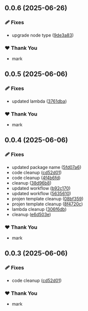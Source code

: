 ## 0.0.6 (2025-06-26)

### 🩹 Fixes

- upgrade node type ([9de3a83](https://github.com/mwashburn160/pipeline-builder/commit/9de3a83))

### ❤️ Thank You

- mark

## 0.0.5 (2025-06-06)

### 🩹 Fixes

- updated lambda ([3761dba](https://github.com/mwashburn160/pipeline-builder/commit/3761dba))

### ❤️ Thank You

- mark

## 0.0.4 (2025-06-06)

### 🩹 Fixes

- updated package name ([5fd07a6](https://github.com/mwashburn160/pipeline-builder/commit/5fd07a6))
- code cleanup ([cd52d01](https://github.com/mwashburn160/pipeline-builder/commit/cd52d01))
- code cleanup ([4f4b6fd](https://github.com/mwashburn160/pipeline-builder/commit/4f4b6fd))
- cleanup ([38d96b8](https://github.com/mwashburn160/pipeline-builder/commit/38d96b8))
- updated workflow ([b92c170](https://github.com/mwashburn160/pipeline-builder/commit/b92c170))
- updated workflow ([5635610](https://github.com/mwashburn160/pipeline-builder/commit/5635610))
- projen template cleanup ([08bf359](https://github.com/mwashburn160/pipeline-builder/commit/08bf359))
- projen template cleanup ([8f4720c](https://github.com/mwashburn160/pipeline-builder/commit/8f4720c))
- lambda cleanup ([306f6db](https://github.com/mwashburn160/pipeline-builder/commit/306f6db))
- cleanup ([e6d503e](https://github.com/mwashburn160/pipeline-builder/commit/e6d503e))

### ❤️ Thank You

- mark

## 0.0.3 (2025-06-06)

### 🩹 Fixes

- code cleanup ([cd52d01](https://github.com/mwashburn160/pipeline-builder/commit/cd52d01))

### ❤️ Thank You

- mark